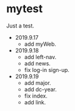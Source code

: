 # mytest

Just a test.

-   2019.9.17
    -   add myWeb.
-   2019.9.18
    -   add left-nav.
    -   add news.
    -   fix log-in sign-up.
-   2019.9.19
    -   add major.
    -   add dc-year.
    -   fix index.
    -   add link.
